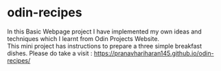 # odin-recipes
In this Basic Webpage project I have implemented my own ideas and techniques which I learnt from Odin Projects Website.
<br>
This mini project has instructions to prepare a three simple breakfast dishes.
Please do take a visit : https://pranavhariharan145.github.io/odin-recipes/
